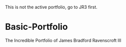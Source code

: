 This is not the active portfolio, go to JR3 first.

# Basic-Portfolio
The Incredible Portfolio of James Bradford Ravenscroft III
